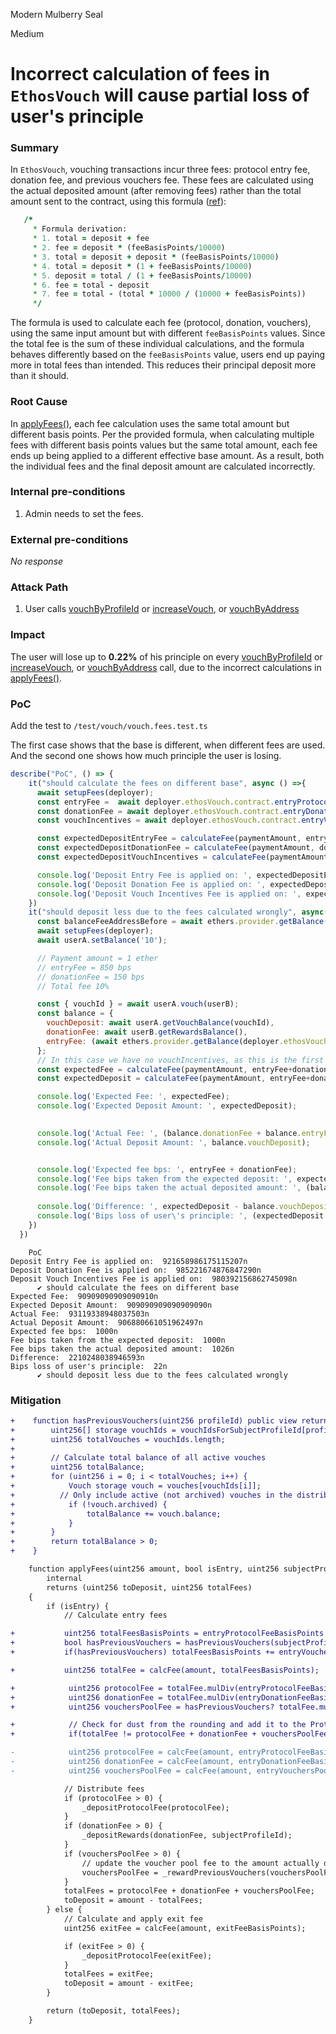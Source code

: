 Modern Mulberry Seal

Medium

# Incorrect calculation of fees in `EthosVouch` will cause partial loss of user's principle

### Summary

In `EthosVouch`, vouching transactions incur three fees: protocol entry fee, donation fee, and previous vouchers fee. These fees are calculated using the actual deposited amount (after removing fees) rather than the total amount sent to the contract, using this formula ([ref](https://github.com/sherlock-audit/2024-11-ethos-network-ii/blob/main/ethos/packages/contracts/contracts/EthosVouch.sol#L976-L985)):
```f
   /*
     * Formula derivation:
     * 1. total = deposit + fee
     * 2. fee = deposit * (feeBasisPoints/10000)
     * 3. total = deposit + deposit * (feeBasisPoints/10000)
     * 4. total = deposit * (1 + feeBasisPoints/10000)
     * 5. deposit = total / (1 + feeBasisPoints/10000)
     * 6. fee = total - deposit
     * 7. fee = total - (total * 10000 / (10000 + feeBasisPoints))
     */
```
The formula is used to calculate each fee (protocol, donation, vouchers), using the same input amount but with different `feeBasisPoints` values. Since the total fee is the sum of these individual calculations, and the formula behaves differently based on the `feeBasisPoints` value, users end up paying more in total fees than intended. This reduces their principal deposit more than it should.

### Root Cause

In [applyFees()](https://github.com/sherlock-audit/2024-11-ethos-network-ii/blob/main/ethos/packages/contracts/contracts/EthosVouch.sol#L936-L952), each fee calculation uses the same total amount but different basis points. Per the provided formula, when calculating multiple fees with different basis points values but the same total amount, each fee ends up being applied to a different effective base amount. As a result, both the individual fees and the final deposit amount are calculated incorrectly.



### Internal pre-conditions

1. Admin needs to set the fees.

### External pre-conditions

_No response_

### Attack Path

1. User calls [vouchByProfileId](https://github.com/sherlock-audit/2024-11-ethos-network-ii/blob/main/ethos/packages/contracts/contracts/EthosVouch.sol#L330) or  [increaseVouch](https://github.com/sherlock-audit/2024-11-ethos-network-ii/blob/main/ethos/packages/contracts/contracts/EthosVouch.sol#L426), or [vouchByAddress](https://github.com/sherlock-audit/2024-11-ethos-network-ii/blob/main/ethos/packages/contracts/contracts/EthosVouch.sol#L309)

### Impact

The user will lose up to **0.22%** of his principle on every [vouchByProfileId](https://github.com/sherlock-audit/2024-11-ethos-network-ii/blob/main/ethos/packages/contracts/contracts/EthosVouch.sol#L330) or  [increaseVouch](https://github.com/sherlock-audit/2024-11-ethos-network-ii/blob/main/ethos/packages/contracts/contracts/EthosVouch.sol#L426), or [vouchByAddress](https://github.com/sherlock-audit/2024-11-ethos-network-ii/blob/main/ethos/packages/contracts/contracts/EthosVouch.sol#L309) call, due to the incorrect calculations in [applyFees()](https://github.com/sherlock-audit/2024-11-ethos-network-ii/blob/main/ethos/packages/contracts/contracts/EthosVouch.sol#L936-L952). 

### PoC

Add the test to `/test/vouch/vouch.fees.test.ts`

The first case shows that the base is different, when different fees are used. And the second one shows how much principle the user is losing.

```javascript
describe("PoC", () => {
    it("should calculate the fees on different base", async () =>{
      await setupFees(deployer);
      const entryFee =  await deployer.ethosVouch.contract.entryProtocolFeeBasisPoints();
      const donationFee = await deployer.ethosVouch.contract.entryDonationFeeBasisPoints();
      const vouchIncentives = await deployer.ethosVouch.contract.entryVouchersPoolFeeBasisPoints();

      const expectedDepositEntryFee = calculateFee(paymentAmount, entryFee).deposit;
      const expectedDepositDonationFee = calculateFee(paymentAmount, donationFee).deposit;
      const expectedDepositVouchIncentives = calculateFee(paymentAmount, vouchIncentives).deposit;

      console.log('Deposit Entry Fee is applied on: ', expectedDepositEntryFee);
      console.log('Deposit Donation Fee is applied on: ', expectedDepositDonationFee);
      console.log('Deposit Vouch Incentives Fee is applied on: ', expectedDepositVouchIncentives);
    })
    it("should deposit less due to the fees calculated wrongly", async() => {
      const balanceFeeAddressBefore = await ethers.provider.getBalance(deployer.ethosVouch.contract.protocolFeeAddress())
      await setupFees(deployer);
      await userA.setBalance('10');

      // Payment amount = 1 ether
      // entryFee = 850 bps
      // donationFee = 150 bps
      // Total fee 10%

      const { vouchId } = await userA.vouch(userB);
      const balance = {
        vouchDeposit: await userA.getVouchBalance(vouchId),
        donationFee: await userB.getRewardsBalance(),
        entryFee: (await ethers.provider.getBalance(deployer.ethosVouch.contract.protocolFeeAddress())) - balanceFeeAddressBefore
      };
      // In this case we have no vouchIncentives, as this is the first voucher
      const expectedFee = calculateFee(paymentAmount, entryFee+donationFee).fee;
      const expectedDeposit = calculateFee(paymentAmount, entryFee+donationFee).deposit;

      console.log('Expected Fee: ', expectedFee);
      console.log('Expected Deposit Amount: ', expectedDeposit);

    
      console.log('Actual Fee: ', (balance.donationFee + balance.entryFee));
      console.log('Actual Deposit Amount: ', balance.vouchDeposit);


      console.log('Expected fee bps: ', entryFee + donationFee);
      console.log('Fee bips taken from the expected deposit: ', expectedFee * BigInt(10_000) / expectedDeposit);
      console.log('Fee bips taken the actual deposited amount: ', (balance.donationFee + balance.entryFee) * BigInt(10_000) / (balance.vouchDeposit))
      
      console.log('Difference: ', expectedDeposit - balance.vouchDeposit);
      console.log('Bips loss of user\'s principle: ', (expectedDeposit - balance.vouchDeposit) * BigInt(10_000) / paymentAmount);
    })
  })
```

```logs
    PoC
Deposit Entry Fee is applied on:  921658986175115207n
Deposit Donation Fee is applied on:  985221674876847290n
Deposit Vouch Incentives Fee is applied on:  980392156862745098n
      ✔ should calculate the fees on different base
Expected Fee:  90909090909090910n
Expected Deposit Amount:  909090909090909090n
Actual Fee:  93119338948037503n
Actual Deposit Amount:  906880661051962497n
Expected fee bps:  1000n
Fee bips taken from the expected deposit:  1000n
Fee bips taken the actual deposited amount:  1026n
Difference:  2210248038946593n
Bips loss of user's principle:  22n
      ✔ should deposit less due to the fees calculated wrongly
```

### Mitigation

```diff
+    function hasPreviousVouchers(uint256 profileId) public view returns (bool) {
+        uint256[] storage vouchIds = vouchIdsForSubjectProfileId[profileId];
+        uint256 totalVouches = vouchIds.length;
+
+        // Calculate total balance of all active vouches
+        uint256 totalBalance;
+        for (uint256 i = 0; i < totalVouches; i++) {
+            Vouch storage vouch = vouches[vouchIds[i]];
+          // Only include active (not archived) vouches in the distribution
+            if (!vouch.archived) {
+                totalBalance += vouch.balance;
+            }
+        }
+        return totalBalance > 0;
+    }

    function applyFees(uint256 amount, bool isEntry, uint256 subjectProfileId)
        internal
        returns (uint256 toDeposit, uint256 totalFees)
    {
        if (isEntry) {
            // Calculate entry fees

+           uint256 totalFeesBasisPoints = entryProtocolFeeBasisPoints +  entryDonationFeeBasisPoints;
+           bool hasPreviousVouchers = hasPreviousVouchers(subjectProfileId);
+           if(hasPreviousVouchers) totalFeesBasisPoints += entryVouchersPoolFeeBasisPoints;

+           uint256 totalFee = calcFee(amount, totalFeesBasisPoints);

+            uint256 protocolFee = totalFee.mulDiv(entryProtocolFeeBasisPoints, totalFeesBasisPoints);
+            uint256 donationFee = totalFee.mulDiv(entryDonationFeeBasisPoints, totalFeesBasisPoints);
+            uint256 vouchersPoolFee = hasPreviousVouchers? totalFee.mulDiv(entryVouchersPoolFeeBasisPoints, totalFeesBasisPoints): 0;

+            // Check for dust from the rounding and add it to the Protocol fee, or whatever fee is deemed correct
+            if(totalFee != protocolFee + donationFee + vouchersPoolFee) protocolFee += totalFee - (protocolFee + donationFee + vouchersPoolFee);

-            uint256 protocolFee = calcFee(amount, entryProtocolFeeBasisPoints); //! The fee will be inconsistent, because it will be applied to different deposits
-            uint256 donationFee = calcFee(amount, entryDonationFeeBasisPoints); //@audit the fees are not applied to the same deposit amount
-            uint256 vouchersPoolFee = calcFee(amount, entryVouchersPoolFeeBasisPoints);

            // Distribute fees
            if (protocolFee > 0) {
                _depositProtocolFee(protocolFee);
            }
            if (donationFee > 0) {
                _depositRewards(donationFee, subjectProfileId);
            }
            if (vouchersPoolFee > 0) {
                // update the voucher pool fee to the amount actually distributed
                vouchersPoolFee = _rewardPreviousVouchers(vouchersPoolFee, subjectProfileId);
            }
            totalFees = protocolFee + donationFee + vouchersPoolFee;
            toDeposit = amount - totalFees;
        } else {
            // Calculate and apply exit fee
            uint256 exitFee = calcFee(amount, exitFeeBasisPoints);

            if (exitFee > 0) {
                _depositProtocolFee(exitFee);
            }
            totalFees = exitFee;
            toDeposit = amount - exitFee;
        }

        return (toDeposit, totalFees);
    }
```